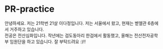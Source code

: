 # PR-practice

안녕하세요. 저는 21학번 21살 이다정입니다. 
저는 서울에서 왔고, 현재는 벧엘관 6층에서 거주하고 있습니다.  
전공은 전산심화입니다.
작년에는 검도동아리 한검에서 활동했고, 올해는 전산전자공학부 임원단을 하고 있습니다.
잘 부탁드려요 :)!!
